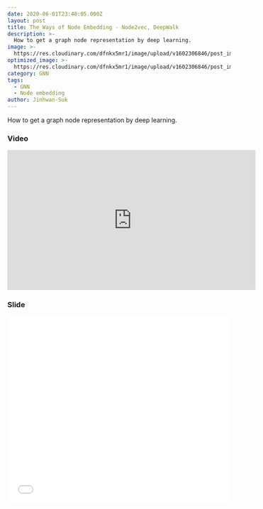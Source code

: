 ```yaml
---
date: 2020-06-01T23:48:05.000Z
layout: post
title: The Ways of Node Embedding - Node2vec, DeepWalk
description: >-
  How to get a graph node representation by deep learning.
image: >-
  https://res.cloudinary.com/dfnkx5mr1/image/upload/v1602306846/post_img/example-viz_kaqkmb.png
optimized_image: >-
  https://res.cloudinary.com/dfnkx5mr1/image/upload/v1602306846/post_img/example-viz_kaqkmb.png
category: GNN
tags:
  - GNN
  - Node embedding
author: Jinhwan-Suk
---
```

How to get a graph node representation by deep learning.

### Video
<iframe width="560" height="315" src="https://www.youtube.com/embed/uH9oU6rQYmk" frameborder="0" allow="accelerometer; autoplay; clipboard-write; encrypted-media; gyroscope; picture-in-picture" allowfullscreen></iframe>

### Slide
<iframe src="//www.slideshare.net/slideshow/embed_code/key/3ESDHUraTehLCh" width="510" height="420" frameborder="0" marginwidth="0" marginheight="0" scrolling="no" style="border:1px solid #CCC; border-width:0px; margin-bottom:5px; max-width: 100%;" allowfullscreen> </iframe> 